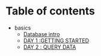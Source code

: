 # Table of contents

* basics
  - [Database intro](basics/INTRO.md)
  - [DAY 1 :GETTING STARTED](basics/day-1.md)
  - [DAY 2 : QUERY DATA](basics/day-2.md)

